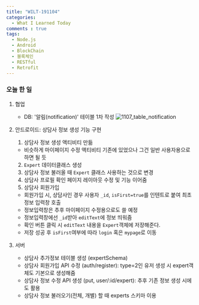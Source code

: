 ```yaml
---
title: "WILT-191104"
categories:
  - What I Learned Today
comments : true
tags:
  - Node.js
  - Android
  - BlockChain
  - 블록체인
  - RESTful
  - Retrofit
---
```


### 오늘 한 일

1. 협업
    - DB: '알림(notification)' 테이블 1차 작성
    ![1107_table_notification](https://user-images.githubusercontent.com/54266900/68369075-cae81000-017c-11ea-866f-f8ab09b2d668.PNG)

2. 안드로이드: 상담사 정보 생성 기능 구현
    1. 상담사 정보 생성 액티비티 만듦
      - 비슷하게 마이페이지 수정 액티비티 기존에 있었으나 그건 일반 사용자용으로 하면 될 듯
    2. `Expert` 데이터클래스 생성
    3. 상담사 정보 불러올 때 `Expert` 클래스 사용하는 것으로 변경
    4. 상담사 프로필 확인 페이지 레이아웃 수정 및 기능 이어줌
    5. 상담사 회원가입
      - 회원가입 시, 상담사인 경우 사용자 `_id`, `isFirst=true`를 인텐트로 붙여 최초 정보 입력창 호출
      - 정보입력창은 추후 마이페이지 수정용으로도 쓸 예정
      - 정보입력창에선 `_id`받아 `editText`에 정보 띄워줌
      - 확인 버튼 클릭 시 `editText` 내용을 `Expert`객체에 저장해준다.
      - 저장 성공 후 `isFirst`여부에 따라 `login` 혹은 `mypage`로 이동

3. 서버
    - 상담사 추가정보 테이블 생성 (expertSchema)
    - 상담사 회원가입 API 수정 (auth/register): type=2인 유저 생성 시 expert객체도 기본으로 생성해줌
    - 상담사 정보 수정 API 생성 (put, user/:id/expert): 추후 기존 정보 생성 시에도 활용 
    - 상담사 정보 불러오기(전체, 개별) 할 때 experts 스키마 이용 


[생활코딩]: https://opentutorials.org/course/3332
[제로초]: https://www.zerocho.com/category/NodeJS/post/593a487c2ed1da0018cff95d
[알기쉬운블록체인]: http://www.kmooc.kr/courses/course-v1:SJCU+SJCU01+2019_2/course/
[gitpage.Markdown.table]: https://help.github.com/en/github/writing-on-github/organizing-information-with-tables "깃허브 도움말 참고"



